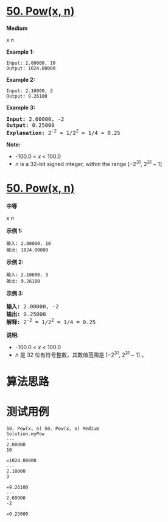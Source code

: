# [50. Pow(x, n)][enTitle]

**Medium**

 *x* 
 *n* 

**Example 1:** 

```
Input: 2.00000, 10
Output: 1024.00000

```

**Example 2:** 

```
Input: 2.10000, 3
Output: 9.26100

```

**Example 3:** 


<pre><strong>Input:</strong> 2.00000, -2
<strong>Output:</strong> 0.25000
<strong>Explanation:</strong> 2<sup>-2</sup> = 1/2<sup>2</sup> = 1/4 = 0.25
</pre>

**Note:** 

- -100.0 <  *x*  < 100.0 
-  *n*  is a 32-bit signed integer, within the range [−2<sup>31</sup>, 2<sup>31 </sup>− 1]
# [50. Pow(x, n)][cnTitle]

**中等**

 *x* 
<em>n</em>

**示例 1:** 

```
输入: 2.00000, 10
输出: 1024.00000

```

**示例 2:** 

```
输入: 2.10000, 3
输出: 9.26100

```

**示例 3:** 


<pre><strong>输入:</strong> 2.00000, -2
<strong>输出:</strong> 0.25000
<strong>解释:</strong> 2<sup>-2</sup> = 1/2<sup>2</sup> = 1/4 = 0.25</pre>

**说明:** 

- -100.0 <  *x*  < 100.0 
-  *n*  是 32 位有符号整数，其数值范围是 [−2<sup>31</sup>, 2<sup>31 </sup>− 1] 。


# 算法思路

# 测试用例
```
50. Pow(x, n) 50. Pow(x, n) Medium
Solution.myPow
---
2.00000
10

=1024.00000
---
2.10000
3

=9.26100
---
2.00000
-2

=0.25000
```

[enTitle]: https://leetcode.com/problems/powx-n/
[cnTitle]: https://leetcode-cn.com/problems/powx-n/
